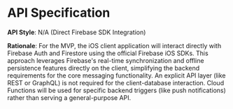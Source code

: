 # API Specification

**API Style**: N/A (Direct Firebase SDK Integration)

**Rationale**: For the MVP, the iOS client application will interact directly with Firebase Auth and Firestore using the official Firebase iOS SDKs. This approach leverages Firebase's real-time synchronization and offline persistence features directly on the client, simplifying the backend requirements for the core messaging functionality. An explicit API layer (like REST or GraphQL) is not required for the client-database interaction. Cloud Functions will be used for specific backend triggers (like push notifications) rather than serving a general-purpose API.
